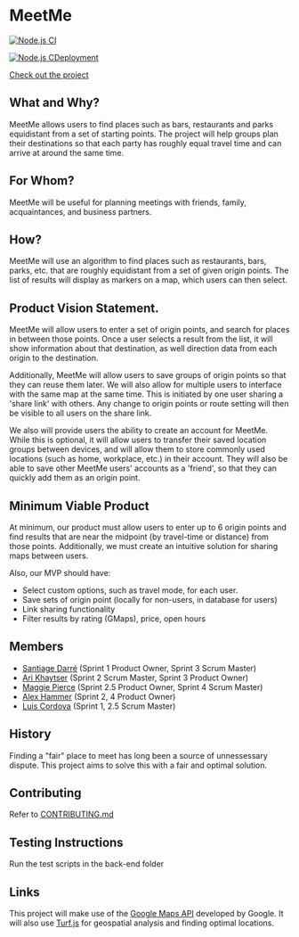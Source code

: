 # MeetMe

[![Node.js CI](https://github.com/agile-dev-assignments/project-setup-team-wilmington-circuit/actions/workflows/node.js.yml/badge.svg)](https://github.com/agile-dev-assignments/project-setup-team-wilmington-circuit/actions/workflows/node.js.yml)

[![Node.js CDeployment](https://github.com/agile-dev-assignments/project-setup-team-wilmington-circuit/actions/workflows/deploy.yml/badge.svg)](https://github.com/agile-dev-assignments/project-setup-team-wilmington-circuit/actions/workflows/deploy.yml)

[Check out the project](http://meetme-agiledev.site/)

## What and Why?
MeetMe allows users to find places such as bars, restaurants and parks equidistant from a set of starting points. The project will help groups plan their destinations so that each party has roughly equal travel time and can arrive at around the same time. 

## For Whom?
MeetMe will be useful for planning meetings with friends, family, acquaintances, and business partners. 

## How?
MeetMe will use an algorithm to find places such as restaurants, bars, parks, etc. that are roughly equidistant from a set of given origin points. The list of results will display as markers on a map, which users can then select. 

## Product Vision Statement. 
MeetMe will allow users to enter a set of origin points, and search for places in between those points. Once a user selects a result from the list, it will show information about that destination, as well direction data from each origin to the destination. 

Additionally, MeetMe will allow users to save groups of origin points so that they can reuse them later. We will also allow for multiple users to interface with the same map at the same time. This is initiated by one user sharing a 'share link' with others. Any change to origin points or route setting will then be visible to all users on the share link.

We also will provide users the ability to create an account for MeetMe. While this is optional, it will allow users to transfer their saved location groups between devices, and will allow them to store commonly used locations (such as home, workplace, etc.) in their account. They will also be able to save other MeetMe users' accounts as a 'friend', so that they can quickly add them as an origin point.

## Minimum Viable Product
At minimum, our product must allow users to enter up to 6 origin points and find results that are near the midpoint (by travel-time or distance) from those points. Additionally, we must create an intuitive solution for sharing maps between users.

Also, our MVP should have:
- Select custom options, such as travel mode, for each user. 
- Save sets of origin point (locally for non-users, in database for users)
- Link sharing functionality
- Filter results by rating (GMaps), price, open hours

## Members
- [Santiage Darré](https://github.com/sdarre) (Sprint 1 Product Owner, Sprint 3 Scrum Master)
- [Ari Khaytser](https://github.com/ajk745) (Sprint 2 Scrum Master, Sprint 3 Product Owner)
- [Maggie Pierce](https://github.com/m-ggie) (Sprint 2.5 Product Owner, Sprint 4 Scrum Master)
- [Alex Hammer](https://github.com/ah4597) (Sprint 2, 4 Product Owner)
- [Luis Cordova](https://github.com/LGCX) (Sprint 1, 2.5  Scrum Master)

## History
Finding a "fair" place to meet has long been a source of unnessessary dispute. This project aims to solve this with a fair and optimal solution. 

## Contributing
Refer to [CONTRIBUTING.md](./CONTRIBUTING.md)

## Testing Instructions
Run the test scripts in the back-end folder

## Links
This project will make use of the [Google Maps API](https://developers.google.com/maps/documentation/javascript/overview) developed by Google. It will also use [Turf.js](https://turfjs.org/) for geospatial analysis and finding optimal locations.

